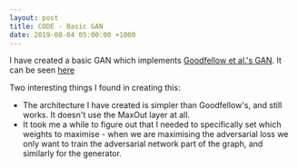 ```yaml
---
layout: post
title: CODE - Basic GAN
date: 2019-08-04 05:00:00 +1000
---
```


I have created a basic GAN which implements [Goodfellow et al.'s GAN](https://arxiv.org/pdf/1406.2661.pdf). It can be seen [here](https://github.com/BradleyTjandra/Deep-Learning/blob/master/GAN.py)

Two interesting things I found in creating this:

* The architecture I have created is simpler than Goodfellow's, and still works. It doesn't use the MaxOut layer at all.
* It took me a while to figure out that I needed to specifically set which weights to maximise - when we are maximising the adversarial loss we only want to train the adversarial network part of the graph, and similarly for the generator.
